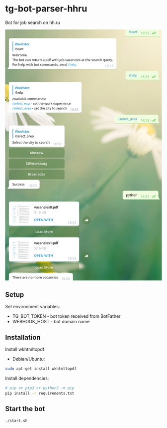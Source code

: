 # tg-bot-parser-hhru

Bot for job search on hh.ru

![screeshot](screenshot.png)

## Setup

Set environment variables:

* TG_BOT_TOKEN - bot token received from BotFather
* WEBHOOK_HOST - bot domain name

## Installation

Install wkhtmltopdf:

* Debian/Ubuntu:

```sh
sudo apt-get install wkhtmltopdf
```

Install dependencies:

```sh
# pip or pip3 or python3 -m pip
pip install -r requirements.txt
```

## Start the bot

```sh
./start.sh
```
